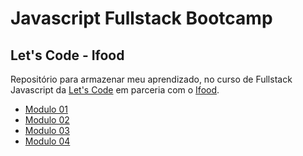 # Javascript Fullstack Bootcamp

## Let's Code - Ifood

Repositório para armazenar meu aprendizado, no curso de Fullstack Javascript da [Let's Code](https://letscode.com.br/) em parceria com o [Ifood](https://institucional.ifood.com.br/ifood/).

- [Modulo 01](https://github.com/akadot/lets-code-fullstack/tree/master/modulo01%20-%20html%20e%20css%20est%C3%A1tico)
- [Modulo 02](https://github.com/akadot/lets-code-fullstack/tree/master/modulo02%20-%20l%C3%B3gica%20de%20programa%C3%A7%C3%A3o)
- [Modulo 03](https://github.com/akadot/lets-code-fullstack/tree/master/modulo03%20-%20orienta%C3%A7%C3%A3o%20a%20objetos)
- [Modulo 04](https://github.com/akadot/lets-code-fullstack/tree/master/modulo04%20-%20react%20js)
